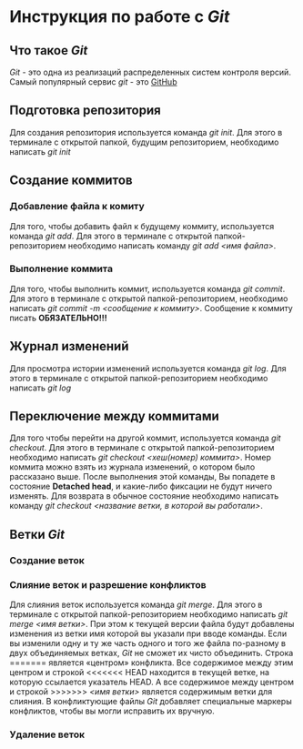 # Инструкция по работе с *Git*

## Что такое *Git*
*Git* - это одна из реализаций распределенных систем контроля версий. Самый популярный сервис *git* - это [GitHub](https://github.com)

## Подготовка репозитория

Для создания репозитория используется команда *git init*. Для этого в терминале с открытой папкой, будущим репозиторием, необходимо написать *git init*

## Создание коммитов

### Добавление файла к комиту
Для того, чтобы добавить файл к будущему коммиту, используется команда *git add*. Для этого в терминале с открытой папкой-репозиторием необходимо написать команду *git add <имя файла>*.

### Выполнение коммита
Для того, чтобы выполнить коммит, используется команда *git commit*. Для этого в терминале с открытой папкой-репозиторием, необходимо написать *git commit -m <сообщение к коммиту>*. Сообщение к коммиту писать **ОБЯЗАТЕЛЬНО!!!**

## Журнал изменений
Для просмотра истории изменений используется команда *git log*. Для этого в терминале с открытой папкой-репозиторием необходимо написать *git log*

## Переключение между коммитами
Для того чтобы перейти на другой коммит, используется команда *git checkout*. Для этого в терминале с открытой папкой-репозиторием необходимо написать *git checkout <хеш(номер) коммита>*. Номер коммита можно взять из журнала изменений, о котором было рассказано выше. После выполнения этой команды, Вы попадете в состояние **Detached head**, и какие-либо фиксации не будут ничего изменять. Для возврата в обычное состояние необходимо написать команду *git checkout <название ветки, в которой вы работали>*.


## Ветки *Git*

### Создание веток

### Слияние веток и разрешение конфликтов
Для слияния веток используется команда *git merge*. Для этого в терминале с открытой папкой-репозиторием необходимо написать *git merge <имя ветки>*. При этом к текущей версии файла будут добавлены изменения из ветки имя которой вы указали при вводе команды. Если вы изменили одну и ту же часть одного и того же файла по-разному в двух объединяемых ветках, *Git* не сможет их чисто объединить. Строка ======= является «центром» конфликта. Все содержимое между этим центром и строкой <<<<<<< HEAD находится в текущей ветке, на которую ссылается указатель HEAD. А все содержимое между центром и строкой >>>>>>> *<имя ветки>* является содержимым ветки для слияния. В конфликтующие файлы *Git* добавляет специальные маркеры конфликтов, чтобы вы могли исправить их вручную.

### Удаление веток


